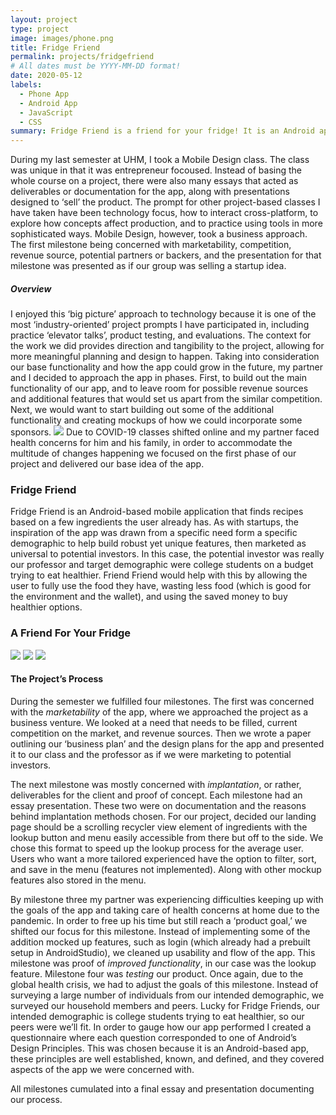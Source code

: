 ```yaml
---
layout: project
type: project
image: images/phone.png
title: Fridge Friend
permalink: projects/fridgefriend
# All dates must be YYYY-MM-DD format!
date: 2020-05-12
labels:
  - Phone App
  - Android App
  - JavaScript
  - CSS 
summary: Fridge Friend is a friend for your fridge! It is an Android app that looks up recipes based on what is in the user’s fridge. 
---
```


During my last semester at UHM, I took a Mobile Design class. The class was unique in that it was entrepreneur focoused. Instead of basing the whole course on a project, there were also many essays that acted as deliverables or documentation for the app, along with presentations designed to ‘sell’ the product. The prompt for other project-based classes I have taken have been technology focus, how to interact cross-platform, to explore how concepts affect production, and to practice using tools in more sophisticated ways. Mobile Design, however, took a business approach. The first milestone being concerned with marketability, competition, revenue source, potential partners or backers, and the presentation for that milestone was presented as if our group was selling a startup idea. 

##### Overview 
I enjoyed this ‘big picture’ approach to technology because it is one of the most ‘industry-oriented’ project prompts I have participated in, including practice ‘elevator talks’, product testing, and evaluations. The context for the work we did provides direction and tangibility to the project, allowing for more meaningful planning and design to happen. Taking into consideration our base functionality and how the app could grow in the future, my partner and I decided to approach the app in phases. First, to build out the main functionality of our app, and to leave room for possible revenue sources and additional features that would set us apart from the similar competition. Next, we would want to start building out some of the additional functionality and creating mockups of how we could incorporate some sponsors. [<img class="ui tiny right circular floated image" src="../images/phone.png">](https://www.clipartmax.com/download/m2i8K9A0Z5A0H7i8_mobile-phone-social-studies-clipart-explore-pictures-phone-clipart-transparent-background/)
Due to COVID-19 classes shifted online and my partner faced health concerns for him and his family, in order to accommodate the multitude of changes happening we focused on the first phase of our project and delivered our base idea of the app. 

### Fridge Friend 

Fridge Friend is an Android-based mobile application that finds recipes based on a few ingredients the user already has. As with startups, the inspiration of the app was drawn from a specific need form a specific demographic to help build robust yet unique features, then marketed as universal to potential investors. In this case, the potential investor was really our professor and target demographic were college students on a budget trying to eat healthier. Friend Friend would help with this by allowing the user to fully use the food they have, wasting less food (which is good for the environment and the wallet), and using the saved money to buy healthier options. 


### A Friend For Your Fridge

<div class="ui medium rounded images">
  <img class="ui image" src="../images/phone1.png">
  <img class="ui image" src="../images/phone2.png">
 <img class="ui image" src="../images/phone3.png">
</div>

#### The Project’s Process
During the semester we fulfilled four milestones. The first was concerned with the *marketability* of the app, where we approached the project as a business venture. We looked at a need that needs to be filled, current competition on the market, and revenue sources. Then we wrote a paper outlining our ‘business plan’ and the design plans for the app and presented it to our class and the professor as if we were marketing to potential investors. 

The next milestone was mostly concerned with *implantation*, or rather, deliverables for the client and proof of concept. Each milestone had an essay presentation. These two were on documentation and the reasons behind implantation methods chosen. For our project, decided our landing page should be a scrolling recycler view element of ingredients with the lookup button and menu easily accessible from there but off to the side. We chose this format to speed up the lookup process for the average user. Users who want a more tailored experienced have the option to filter, sort, and save in the menu (features not implemented). Along with other mockup features also stored in the menu. 

By milestone three my partner was experiencing difficulties keeping up with the goals of the app and taking care of health concerns at home due to the pandemic. In order to free up his time but still reach a ‘product goal,’ we shifted our focus for this milestone. Instead of implementing some of the addition mocked up features, such as login (which already had a prebuilt setup in AndroidStudio), we cleaned up usability and flow of the app. This milestone was proof of *improved functionality*, in our case was the lookup feature. 
Milestone four was *testing* our product. Once again, due to the global health crisis, we had to adjust the goals of this milestone. Instead of surveying a large number of individuals from our intended demographic, we surveyed our household members and peers. Lucky for Fridge Friends, our intended demographic is college students trying to eat healthier, so our peers were we’ll fit. In order to gauge how our app performed I created a questionnaire where each question corresponded to one of Android’s Design Principles. This was chosen because it is an Android-based app, these principles are well established, known, and defined, and they covered aspects of the app we were concerned with. 

All milestones cumulated into a final essay and presentation documenting our process. 
